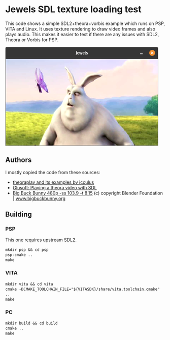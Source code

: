 # Jewels SDL texture loading test

This code shows a simple SDL2+theora+vorbis example which runs on PSP, VITA and Linux. It uses texture rendering to draw video frames and also plays audio. This makes it easier to test if there are any issues with SDL2, Theora or Vorbis for PSP.

![screenshot](screenshot.png?raw=true)

## Authors

I mostly copied the code from these sources:

- [theoraplay and its examples by icculus](https://github.com/icculus/theoraplay/blob/main/test/simplesdl.c)
- [Glusoft: Playing a theora video with SDL](https://glusoft.com/sdl2-tutorials/play-video-sdl/)
- [Big Buck Bunny 480p -ss 103.9 -t 8.15](https://download.blender.org/peach/bigbuckbunny_movies/) (c) copyright Blender Foundation | www.bigbuckbunny.org

## Building

### PSP

This one requires upstream SDL2.

```
mkdir psp && cd psp
psp-cmake ..
make
```

### VITA

```
mkdir vita && cd vita
cmake -DCMAKE_TOOLCHAIN_FILE="${VITASDK}/share/vita.toolchain.cmake" ..
make
```

### PC

```
mkdir build && cd build
cmake ..
make
```
